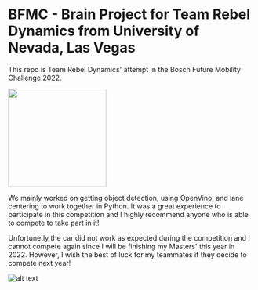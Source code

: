 # BFMC - Brain Project for Team Rebel Dynamics from University of Nevada, Las Vegas

This repo is Team Rebel Dynamics' attempt in the Bosch Future Mobility Challenge 2022.

<img src="[https://user-images.githubusercontent.com/link-to-your-image.png](https://github.com/pauls3/Brain/blob/master/images/IMG-20220514-WA0001.jpg)" width="200" />

We mainly worked on getting object detection, using OpenVino, and lane centering to work together in Python. It was a great experience to participate in this competition and I highly recommend anyone who is able to compete to take part in it!

Unfortunetly the car did not work as expected during the competition and I cannot compete again since I will be finishing my Masters' this year in 2022. However, I wish the best of luck for my teammates if they decide to compete next year!

![alt text](https://github.com/pauls3/Brain/blob/master/images/0911_BFMC-14.05.2022-NIC_1746-%C2%A9-Nicu-Cherciu.jpg)
